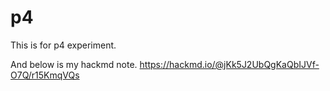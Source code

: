 # p4

This is for p4 experiment.

And below is my hackmd note.
https://hackmd.io/@jKk5J2UbQgKaQbIJVf-O7Q/r15KmqVQs
